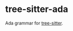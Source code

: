 tree-sitter-ada
==================

Ada grammar for [tree-sitter](https://github.com/tree-sitter/tree-sitter).
